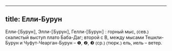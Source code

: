 
---
title: Елли-Бурун
---
Елли-⟦Бурун⟧, Элли-⟦Бурун⟧, Гелли-⟦Бурун⟧
: горный мыс, ⦅сев.⦆ скалистый выступ плато Баба-Даг; второй с В, между мысами Тешкли-Бурун и Чуфут-Чеарган-Бурун – ❶, ❷, ❸ ⦅ср.⦆ ⦅тюрк.⦆ ель, иель – ветер.
